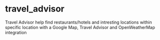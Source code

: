 # travel_advisor
Travel Advisor help find restaurants/hotels and intresting locations within specific location with a Google Map, Travel Advisor and OpenWeatherMap integration 
